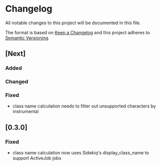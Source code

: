 # Changelog
All notable changes to this project will be documented in this file.

The format is based on [Keep a Changelog](http://keepachangelog.com/en/1.0.0/)
and this project adheres to [Semantic Versioning](http://semver.org/spec/v2.0.0.html).

## [Next]
### Added
### Changed
### Fixed
- class name calculation needs to filter out unsupported characters by instrumental

## [0.3.0]
### Fixed
- class name calculation now uses Sidekiq's display\_class\_name to support ActiveJob jobs

